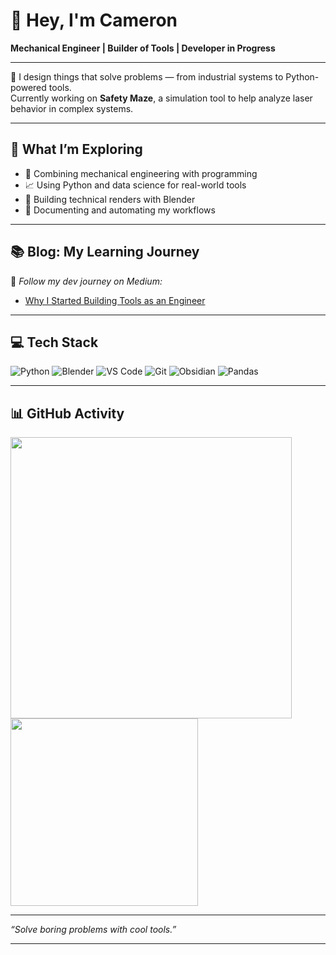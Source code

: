 # 👋 Hey, I'm Cameron  
**Mechanical Engineer | Builder of Tools | Developer in Progress**

---

🔧 I design things that solve problems — from industrial systems to Python-powered tools.  
Currently working on **Safety Maze**, a simulation tool to help analyze laser behavior in complex systems.

---

## 🚀 What I’m Exploring

- 🧠 Combining mechanical engineering with programming
- 📈 Using Python and data science for real-world tools
- 🎨 Building technical renders with Blender
- 🧰 Documenting and automating my workflows

---

## 📚 Blog: My Learning Journey

📝 _Follow my dev journey on Medium:_

- [Why I Started Building Tools as an Engineer](https://medium.com/@yourname/why-tools)

---

## 💻 Tech Stack

![Python](https://img.shields.io/badge/Python-3776AB?style=flat-square&logo=python&logoColor=white)
![Blender](https://img.shields.io/badge/Blender-F5792A?style=flat-square&logo=blender&logoColor=white)
![VS Code](https://img.shields.io/badge/VS%20Code-007ACC?style=flat-square&logo=visual-studio-code&logoColor=white)
![Git](https://img.shields.io/badge/Git-F05032?style=flat-square&logo=git&logoColor=white)
![Obsidian](https://img.shields.io/badge/Obsidian-483699?style=flat-square&logo=obsidian&logoColor=white)
![Pandas](https://img.shields.io/badge/Pandas-150458?style=flat-square&logo=pandas&logoColor=white)

---

## 📊 GitHub Activity

<img src="https://github-readme-stats.vercel.app/api?username=cameron-bartholome&show_icons=true&theme=tokyonight" width="450"/>
<img src="https://github-readme-stats.vercel.app/api/top-langs/?username=cameron-bartholome&layout=compact&theme=tokyonight" width="300"/>

---

_“Solve boring problems with cool tools.”_

---

